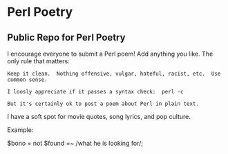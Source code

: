 Perl Poetry
===========


Public Repo for Perl Poetry
---------------------------


I encourage everyone to submit a Perl poem!  Add anything you like.  The only rule that matters: 
````
Keep it clean.  Nothing offensive, vulgar, hateful, racist, etc.  Use common sense.
````

````
I loosly appreciate if it passes a syntax check:  perl -c
````

````
But it's certainly ok to post a poem about Perl in plain text.
````

I have a soft spot for movie quotes, song lyrics, and pop culture.

Example:

$bono = not $found =~ /what he is looking for/;  


